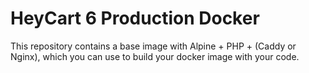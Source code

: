 # HeyCart 6 Production Docker 

This repository contains a base image with Alpine + PHP + (Caddy or Nginx), which you can use to build your docker image with your code.
